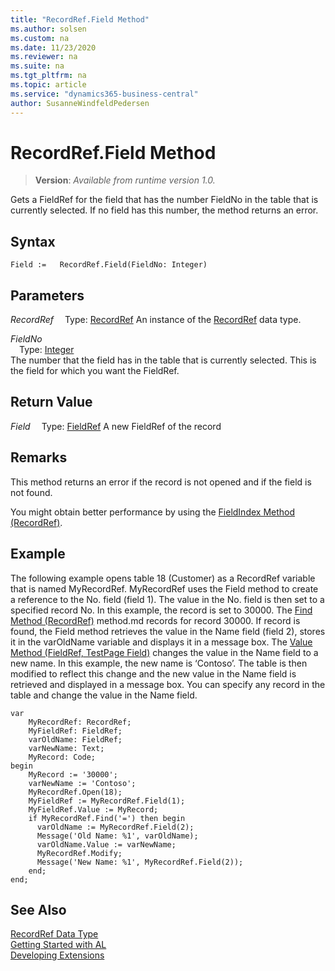 ```yaml
---
title: "RecordRef.Field Method"
ms.author: solsen
ms.custom: na
ms.date: 11/23/2020
ms.reviewer: na
ms.suite: na
ms.tgt_pltfrm: na
ms.topic: article
ms.service: "dynamics365-business-central"
author: SusanneWindfeldPedersen
---
```

[//]: # (START>DO_NOT_EDIT)
[//]: # (IMPORTANT:Do not edit any of the content between here and the END>DO_NOT_EDIT.)
[//]: # (Any modifications should be made in the .xml files in the ModernDev repo.)
# RecordRef.Field Method
> **Version**: _Available from runtime version 1.0._

Gets a FieldRef for the field that has the number FieldNo in the table that is currently selected. If no field has this number, the method returns an error.


## Syntax
```
Field :=   RecordRef.Field(FieldNo: Integer)
```
## Parameters
*RecordRef*
&emsp;Type: [RecordRef](recordref-data-type.md)
An instance of the [RecordRef](recordref-data-type.md) data type.

*FieldNo*  
&emsp;Type: [Integer](../integer/integer-data-type.md)  
The number that the field has in the table that is currently selected. This is the field for which you want the FieldRef.  


## Return Value
*Field*
&emsp;Type: [FieldRef](../fieldref/fieldref-data-type.md)
A new FieldRef of the record


[//]: # (IMPORTANT: END>DO_NOT_EDIT)

## Remarks  
 This method returns an error if the record is not opened and if the field is not found.  
  
 You might obtain better performance by using the [FieldIndex Method \(RecordRef\)](recordref-fieldindex-method.md).  
  
## Example  
 The following example opens table 18 \(Customer\) as a RecordRef variable that is named MyRecordRef. MyRecordRef uses the Field method to create a reference to the No. field \(field 1\). The value in the No. field is then set to a specified record No. In this example, the record is set to 30000. The [Find Method \(RecordRef\)](recordref-find-method.md) method.md records for record 30000. If record is found, the Field method retrieves the value in the Name field \(field 2\), stores it in the varOldName variable and displays it in a message box. The [Value Method \(FieldRef, TestPage Field\)](../fieldref/fieldref-value-method.md) changes the value in the Name field to a new name. In this example, the new name is ‘Contoso’. The table is then modified to reflect this change and the new value in the Name field is retrieved and displayed in a message box. You can specify any record in the table and change the value in the Name field.
 
```al
var
    MyRecordRef: RecordRef;
    MyFieldRef: FieldRef;
    varOldName: FieldRef;
    varNewName: Text;
    MyRecord: Code;
begin  
    MyRecord := '30000';  
    varNewName := 'Contoso';  
    MyRecordRef.Open(18);  
    MyFieldRef := MyRecordRef.Field(1);  
    MyFieldRef.Value := MyRecord;  
    if MyRecordRef.Find('=') then begin  
      varOldName := MyRecordRef.Field(2);  
      Message('Old Name: %1', varOldName);  
      varOldName.Value := varNewName;  
      MyRecordRef.Modify;    
      Message('New Name: %1', MyRecordRef.Field(2));  
    end;  
end;
```  

## See Also
[RecordRef Data Type](recordref-data-type.md)  
[Getting Started with AL](../../devenv-get-started.md)  
[Developing Extensions](../../devenv-dev-overview.md)